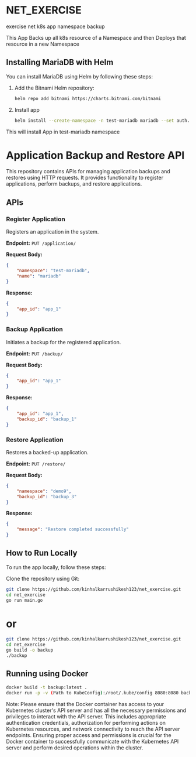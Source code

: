 # NET_EXERCISE
exercise net k8s app namespace backup

This App Backs up all k8s resource of a Namespace and then Deploys that resource in a new Namespace


## Installing MariaDB with Helm

You can install MariaDB using Helm by following these steps:

1. Add the Bitnami Helm repository:

   ```bash
   helm repo add bitnami https://charts.bitnami.com/bitnami

2. Install app
   ```bash
   helm install --create-namespace -n test-mariadb mariadb --set auth.rootPassword=secret,auth.database=db bitnami/mariadb

This will install App in test-mariadb namespace

# Application Backup and Restore API

This repository contains APIs for managing application backups and restores using HTTP requests. It provides functionality to register applications, perform backups, and restore applications.

## APIs

### Register Application

Registers an application in the system.

**Endpoint:** `PUT /application/`

**Request Body:**
```json
{
    "namespace": "test-mariadb",
    "name": "mariadb"
}
```

**Response:**
```json
{
    "app_id": "app_1"
}
```

### Backup Application

Initiates a backup for the registered application.

**Endpoint:** `PUT /backup/`

**Request Body:**
```json
{
    "app_id": "app_1"
}
```

**Response:**
```json
{
    "app_id": "app_1",
    "backup_id": "backup_1"
}
```

### Restore Application

Restores a backed-up application.

**Endpoint:** `PUT /restore/`

**Request Body:**
```json
{
    "namespace": "demo9",
    "backup_id": "backup_3"
}
```

**Response:**
```json
{
    "message": "Restore completed successfully"
}
```

## How to Run Locally
To run the app locally, follow these steps:

Clone the repository using Git:
```bash
git clone https://github.com/kinhalkarrushikesh123/net_exercise.git
cd net_exercise
go run main.go
```
# or

```bash
git clone https://github.com/kinhalkarrushikesh123/net_exercise.git
cd net_exercise
go build -o backup
./backup
```

## Running using Docker
```bash
docker build -t backup:latest .
docker run -p -v (Path to KubeConfig):/root/.kube/config 8080:8080 backup:latest

```
Note:
Please ensure that the Docker container has access to your Kubernetes cluster's API server and has all the necessary permissions and privileges to interact with the API server. This includes appropriate authentication credentials, authorization for performing actions on Kubernetes resources, and network connectivity to reach the API server endpoints. Ensuring proper access and permissions is crucial for the Docker container to successfully communicate with the Kubernetes API server and perform desired operations within the cluster.